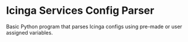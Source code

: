 # Icinga Services Config Parser

<div>
    <body>Basic Python program that parses Icinga configs using pre-made or user assigned variables.</body>
</div>